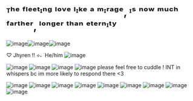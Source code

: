 # ᵀʰᵉ ᶠˡᵉᵉᵗᶦⁿᵍ ˡᵒᵛᵉ ˡᶦᵏᵉ ᵃ ᵐᶦʳᵃᵍᵉ, ᶦˢ ⁿᵒʷ ᵐᵘᶜʰ ᶠᵃʳᵗʰᵉʳ, ˡᵒⁿᵍᵉʳ ᵗʰᵃⁿ ᵉᵗᵉʳⁿᶦᵗʸ
  ![image](https://64.media.tumblr.com/1f6a6a91ef8724cdf2ad2cd654e683eb/7875570a398ddf52-5f/s100x200/3d610a62fb91531fb1809b09ac99bd324abdf267.gifv)![image](https://64.media.tumblr.com/333ec7d963d5f7fc74fd54c5d92f3697/3461ade0a7114c32-53/s500x750/efc10b7e4d01e5d6d7da2c63b7e4862382f17de8.pnj)![image](https://64.media.tumblr.com/1f6a6a91ef8724cdf2ad2cd654e683eb/7875570a398ddf52-5f/s100x200/3d610a62fb91531fb1809b09ac99bd324abdf267.gifv)
  
♡ Jhyren !! ⟡˖ ࣪ He/him
![image](https://i.postimg.cc/W4wkX8ZX/image.png)

![image](https://pixels.crd.co/assets/images/gallery27/1cf42314.gif?v=99d3974e) ![image](https://64.media.tumblr.com/44cc6a6e0abea2c1760d153b960bbbf0/1cd8803307814ce8-fb/s400x600/8ce6fc2c86f5320d6f9e648224cc389bfeb45dd4.pnj) ![image](https://pixels.crd.co/assets/images/gallery27/1cf42314.gif?v=99d3974e)
![image](https://i.postimg.cc/903tJ6Dj/image-removebg-preview-1.png)  please feel free to cuddle ! INT in whispers bc im more likely to respond there <3 

  ![image](https://i.postimg.cc/xTX0SqT5/blinkies-Cafe-v-V.gif) ![image](https://i.postimg.cc/k45Ht1Gm/blinkies-Cafe-E1.gif) ![image](https://i.postimg.cc/gjmHZrN6/blinkies-Cafe-cf.gif) ![image](https://i.postimg.cc/GmGtZzcd/blinkies-Cafe-0-F.gif) ![image](https://i.postimg.cc/FzHG673X/blinkies-Cafe-9z.gif) ![image](https://i.postimg.cc/YCRPdKJF/blinkies-Cafe-m-H.gif) 
 ![image](https://64.media.tumblr.com/1f6a6a91ef8724cdf2ad2cd654e683eb/7875570a398ddf52-5f/s100x200/3d610a62fb91531fb1809b09ac99bd324abdf267.gifv) ![image](https://64.media.tumblr.com/333ec7d963d5f7fc74fd54c5d92f3697/3461ade0a7114c32-53/s500x750/efc10b7e4d01e5d6d7da2c63b7e4862382f17de8.pnj)![image](https://64.media.tumblr.com/1f6a6a91ef8724cdf2ad2cd654e683eb/7875570a398ddf52-5f/s100x200/3d610a62fb91531fb1809b09ac99bd324abdf267.gifv)
